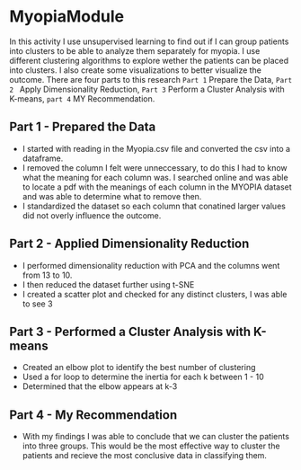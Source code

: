 # MyopiaModule

In this activity I use unsupervised learning to find out if I can group patients into clusters to be able to analyze them separately for myopia.
I use different clustering algorithms to explore wether the patients can be placed into clusters. I also create some visualizations to better 
visualize the outcome. There are four parts to this research ` Part 1 ` Prepare the Data, `Part 2 ` Apply Dimensionality Reduction, `Part 3` 
Perform a Cluster Analysis with K-means, `part 4` MY Recommendation.


## Part 1 - Prepared the Data

- I started with reading in the Myopia.csv file and converted the csv into a dataframe.
- I removed the column I felt were unneccessary, to do this I had to know what the meaning for each column was. I searched online and was 
    able to locate a pdf with the meanings of each column in the MYOPIA dataset and was able to determine what to remove then.
- I standardized the dataset so each column that conatined larger values did not overly influence the outcome.

## Part 2 - Applied Dimensionality Reduction

- I performed dimensionality reduction with PCA and the columns went from 13 to 10.
- I then reduced the dataset further using t-SNE 
- I created a scatter plot and checked for any distinct clusters, I was able to see 3 

## Part 3 - Performed a Cluster Analysis with K-means
- Created an elbow plot to identify the best number of clustering 
- Used a for loop to determine the inertia for each k between 1 - 10 
- Determined that the elbow appears at k-3

## Part 4 - My Recommendation
- With my findings I was able to conclude that we can cluster the patients into three groups. This would be the most effective way to cluster the patients    and recieve the most conclusive data in classifying them.
